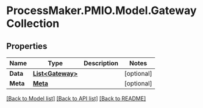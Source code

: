 # ProcessMaker.PMIO.Model.GatewayCollection
## Properties

Name | Type | Description | Notes
------------ | ------------- | ------------- | -------------
**Data** | [**List&lt;Gateway&gt;**](Gateway.md) |  | [optional] 
**Meta** | [**Meta**](Meta.md) |  | [optional] 

[[Back to Model list]](../README.md#documentation-for-models) [[Back to API list]](../README.md#documentation-for-api-endpoints) [[Back to README]](../README.md)

